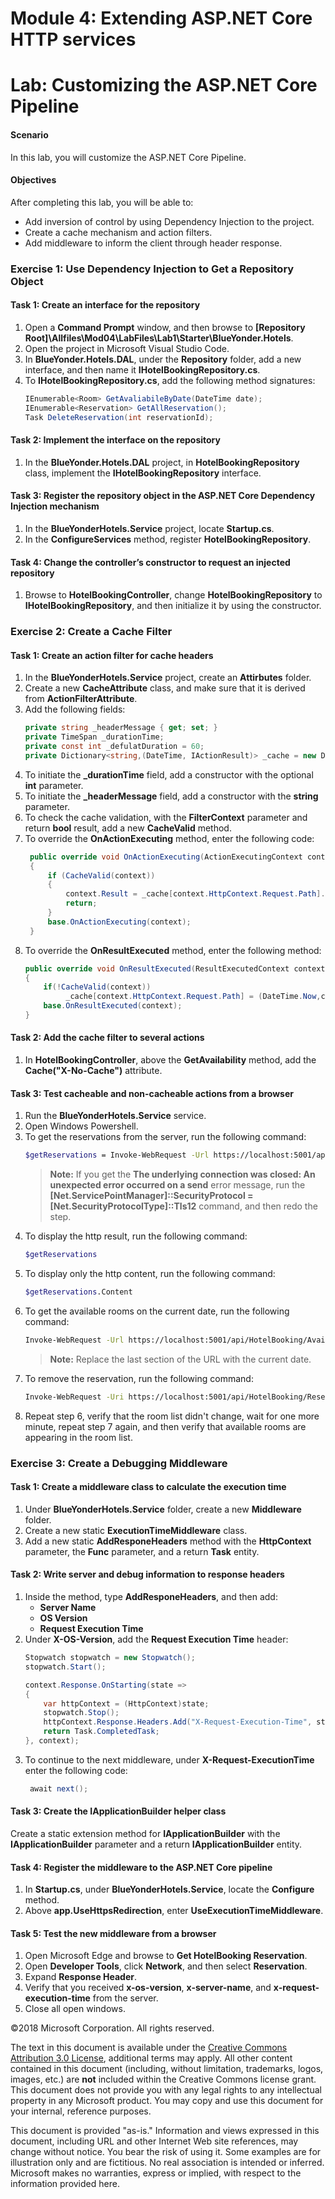 
# Module 4: Extending ASP.NET Core HTTP services

# Lab: Customizing the ASP.NET Core Pipeline

#### Scenario

In this lab, you will customize the ASP.NET Core Pipeline.

#### Objectives

After completing this lab, you will be able to:

- Add inversion of control by using Dependency Injection to the project.
- Create a cache mechanism and action filters.
- Add middleware to inform the client through header response.
  

### Exercise 1: Use Dependency Injection to Get a Repository Object

#### Task 1: Create an interface for the repository 

1.  Open a **Command Prompt** window, and then browse to **[Repository Root]\Allfiles\Mod04\LabFiles\Lab1\Starter\BlueYonder.Hotels**.
2.  Open the project in Microsoft Visual Studio Code.
3.  In **BlueYonder.Hotels.DAL**, under the **Repository** folder, add a new interface, and then name it **IHotelBookingRepository.cs**.
4.  To **IHotelBookingRepository.cs**, add the following method signatures:
    ```cs
    IEnumerable<Room> GetAvaliabileByDate(DateTime date);
    IEnumerable<Reservation> GetAllReservation();
    Task DeleteReservation(int reservationId);
    ```

#### Task 2: Implement the interface on the repository

1. In the **BlueYonder.Hotels.DAL** project, in **HotelBookingRepository** class, implement the **IHotelBookingRepository** interface.

#### Task 3: Register the repository object in the ASP.NET Core Dependency Injection mechanism

1. In the **BlueYonderHotels.Service** project, locate **Startup.cs**.
2. In the **ConfigureServices** method, register **HotelBookingRepository**.

#### Task 4: Change the controller’s constructor to request an injected repository

1. Browse to **HotelBookingController**, change **HotelBookingRepository** to **IHotelBookingRepository**, and then initialize it by using the constructor.

### Exercise 2: Create a Cache Filter

#### Task 1: Create an action filter for cache headers

1. In the **BlueYonderHotels.Service** project, create an **Attirbutes** folder.
2. Create a new **CacheAttribute** class, and make sure that it is derived from **ActionFilterAttribute**.
3. Add the following fields:
      ```cs
    private string _headerMessage { get; set; }
    private TimeSpan _durationTime;
    private const int _defulatDuration = 60;
    private Dictionary<string,(DateTime, IActionResult)> _cache = new Dictionary<string, (DateTime,IActionResult)>();
    ```
4. To initiate the **_durationTime** field, add a constructor with the optional **int** parameter.
5. To initiate the **_headerMessage** field, add a constructor with the **string** parameter. 
6. To check the cache validation, with the **FilterContext** parameter and return **bool** result, add a new **CacheValid** method.
7. To override the **OnActionExecuting** method, enter the following code:
   ```cs
    public override void OnActionExecuting(ActionExecutingContext context)
    {
        if (CacheValid(context))
        {
            context.Result = _cache[context.HttpContext.Request.Path].Item2;
            return;
        }
        base.OnActionExecuting(context);
    }
   ```
8.  To override the **OnResultExecuted** method, enter the following method:
    ```cs
    public override void OnResultExecuted(ResultExecutedContext context)
    {
        if(!CacheValid(context))
             _cache[context.HttpContext.Request.Path] = (DateTime.Now,context.Result);
        base.OnResultExecuted(context);
    }
    ```

#### Task 2: Add the cache filter to several actions

1. In **HotelBookingController**, above the **GetAvailability** method, add the **Cache("X-No-Cache")** attribute.
   
#### Task 3: Test cacheable and non-cacheable actions from a browser

1. Run the **BlueYonderHotels.Service** service.
2. Open Windows Powershell.
3. To get the reservations from the server, run the following command:
    ```bash
    $getReservations = Invoke-WebRequest -Url https://localhost:5001/api/HotelBooking/Reservation -UseBasicparsing
    ```
    >**Note:** If you get the **The underlying connection was closed: An unexpected error occurred on a send** error message, run the  **[Net.ServicePointManager]::SecurityProtocol = [Net.SecurityProtocolType]::Tls12** command, and then redo the step.
4. To display the http result, run the following command:
    ```bash
    $getReservations
    ```
5. To display only the http content, run the following command:
    ```bash
    $getReservations.Content
    ```
6. To get the available rooms on the current date, run the following command:
   ```bash
   Invoke-WebRequest -Url https://localhost:5001/api/HotelBooking/Availability/[year]-[month]-[day] -UseBasicparsing
   ```
   >**Note:** Replace the last section of the URL with the current date.
7. To remove the reservation, run the following command:
    ```bash
    Invoke-WebRequest -Uri https://localhost:5001/api/HotelBooking/Reservation/1 -Method DELETE -UseBasicparsing
    ```
8. Repeat step 6, verify that the room list didn't change, wait for one more minute, repeat step 7 again, and then verify that available rooms are appearing in the room list.

### Exercise 3: Create a Debugging Middleware

#### Task 1: Create a middleware class to calculate the execution time

1. Under **BlueYonderHotels.Service** folder, create a new **Middleware** folder.
2. Create a new static **ExecutionTimeMiddleware** class.
3. Add a new static **AddResponeHeaders** method with the **HttpContext** parameter, the **Func<Task>** parameter, and a return **Task** entity.

#### Task 2: Write server and debug information to response headers
 
1. Inside the method, type **AddResponeHeaders**, and then add:
    - **Server Name**
    - **OS Version**
    - **Request Execution Time**
2. Under **X-OS-Version**, add the **Request Execution Time** header:
    ```cs
    Stopwatch stopwatch = new Stopwatch();
    stopwatch.Start();

    context.Response.OnStarting(state => 
    {
        var httpContext = (HttpContext)state;
        stopwatch.Stop();
        httpContext.Response.Headers.Add("X-Request-Execution-Time", stopwatch.ElapsedMilliseconds.ToString());
        return Task.CompletedTask;
    }, context);
    ```
3. To continue to the next middleware, under **X-Request-ExecutionTime** enter the following code:
   ```cs
    await next();
   ```
   
#### Task 3: Create the IApplicationBuilder helper class

Create a static extension method for **IApplicationBuilder** with the **IApplicationBuilder** parameter and a return **IApplicationBuilder** entity. 

#### Task 4: Register the middleware to the ASP.NET Core pipeline

1. In **Startup.cs**, under **BlueYonderHotels.Service**, locate the **Configure** method.
2. Above **app.UseHttpsRedirection**, enter **UseExecutionTimeMiddleware**.
   
#### Task 5: Test the new middleware from a browser

1. Open Microsoft Edge and browse to **Get HotelBooking Reservation**.
2. Open **Developer Tools**, click **Network**, and then select **Reservation**.
3. Expand **Response Header**.
4. Verify that you received **x-os-version**, **x-server-name**, and **x-request-execution-time** from the server.
5. Close all open windows.

©2018 Microsoft Corporation. All rights reserved.

The text in this document is available under the [Creative Commons Attribution 3.0 License](https://creativecommons.org/licenses/by/3.0/legalcode), additional terms may apply. All other content contained in this document (including, without limitation, trademarks, logos, images, etc.) are **not** included within the Creative Commons license grant. This document does not provide you with any legal rights to any intellectual property in any Microsoft product. You may copy and use this document for your internal, reference purposes.

This document is provided &quot;as-is.&quot; Information and views expressed in this document, including URL and other Internet Web site references, may change without notice. You bear the risk of using it. Some examples are for illustration only and are fictitious. No real association is intended or inferred. Microsoft makes no warranties, express or implied, with respect to the information provided here.